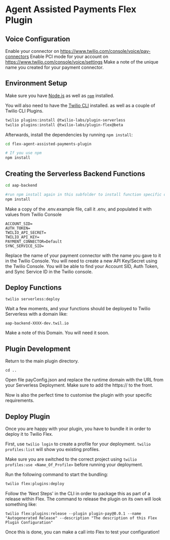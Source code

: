 # Agent Assisted Payments Flex Plugin

## Voice Configuration

Enable your <Pay /> connector on https://www.twilio.com/console/voice/pay-connectors
Enable PCI mode for your account on https://www.twilio.com/console/voice/settings
Make a note of the unique name you created for your payment connector.



## Environment Setup

Make sure you have [Node.js](https://nodejs.org) as well as [`npm`](https://npmjs.com) installed.

You will also need to have the [Twilio CLI](https://www.twilio.com/docs/twilio-cli/quickstart#install-twilio-cli) installed. as well as a couple of Twilio CLI Plugins.

```bash
twilio plugins:install @twilio-labs/plugin-serverless
twilio plugins:install @twilio-labs/plugin-flex@beta
```

Afterwards, install the dependencies by running `npm install`:


```bash
cd flex-agent-assisted-payments-plugin

# If you use npm
npm install
```

## Creating the Serverless Backend Functions
```bash
cd aap-backend

#run npm install again in this subfolder to install function specific dependancies
npm install


```

Make a copy of the .env.example file, call it .env, and populated it with values from Twilio Console

```
ACCOUNT_SID=
AUTH_TOKEN=
TWILIO_API_SECRET=
TWILIO_API_KEY=
PAYMENT_CONNECTOR=Default
SYNC_SERVICE_SID=
```

Replace the name of your payment connector with the name you gave to it in the Twilio Console. 
You will need to create a new API Key/Secret using the Twilio Console.
You will be able to find your Account SID, Auth Token, and Sync Service ID in the Twilio console. 

## Deploy Functions

`twilio serverless:deploy`

Wait a few moments, and your functions should be deployed to Twilio Serverless with a domain like:

`aap-backend-XXXX-dev.twil.io`

Make a note of this Domain. You will need it soon.


## Plugin Development

Return to the main plugin directory. 

`cd ..` 

Open file payConfig.json and replace the runtime domain with the URL from your Serverless Deployment. Make sure to add the https:// to the front. 

Now is also the perfect time to customise the plugin with your specific requirements.

## Deploy Plugin

Once you are happy with your plugin, you have to bundle it in order to deploy it to Twilio Flex.

First, use `twilio login` to create a profile for your deployment. 
`twilio profiles:list` will show you existing profiles.

Make sure you are switched to the correct project using `twilio profiles:use <Name_Of_Profile>` before running your deployment.

Run the following command to start the bundling:

```bash
twilio flex:plugins:deploy
```

Follow the 'Next Steps' in the CLI in order to package this as part of a release within Flex. The command to release the plugin on its own will look something like:

`twilio flex:plugins:release --plugin plugin-pay@0.0.1 --name "Autogenerated Release" --description "The description of this Flex Plugin Configuration"`

Once this is done, you can make a call into Flex to test your configuration! 
